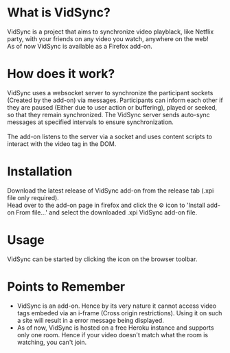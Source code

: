 # What is VidSync?
VidSync is a project that aims to synchronize video playblack, like Netflix party, with your friends on any video you watch, anywhere on the web!\
As of now VidSync is available as a Firefox add-on.

# How does it work?
VidSync uses a websocket server to synchronize the participant sockets (Created by the add-on) via messages. Participants can inform each other if they are paused (Either due to user action or buffering), played or seeked, so that they remain synchronized. The VidSync server sends auto-sync messages at specified intervals to ensure synchronization.\
\
The add-on listens to the server via a socket and uses content scripts to interact with the video tag in the DOM.

# Installation
Download the latest release of VidSync add-on from the release tab (.xpi file only required).\
Head over to the add-on page in firefox and click the :gear: icon to 'Install add-on From file...' and select the downloaded .xpi VidSync add-on file.

# Usage
VidSync can be started by clicking the icon on the browser toolbar. 

# Points to Remember
- VidSync is an add-on. Hence by its very nature it cannot access video tags embeded via an i-frame (Cross origin restrictions). Using it on such a site will result in a error message being displayed.
- As of now, VidSync is hosted on a free Heroku instance and supports only one room. Hence if your video doesn't match what the room is watching, you can't join.